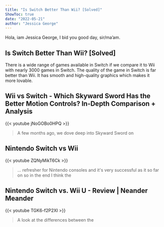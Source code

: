 ```yaml
---
title: "Is Switch Better Than Wii? [Solved]"
ShowToc: true 
date: "2022-05-21"
author: "Jessica George" 
---
```


Hola, iam Jessica George, I bid you good day, sir/ma’am.
## Is Switch Better Than Wii? [Solved]
There is a wide range of games available in Switch if we compare it to Wii with nearly 3000 games in Switch. The quality of the game in Switch is far better than Wii. It has smooth and high-quality graphics which makes it more lovable.

## Wii vs Switch - Which Skyward Sword Has the Better Motion Controls? In-Depth Comparison + Analysis
{{< youtube jNoGOBo0HPQ >}}
>A few months ago, we dove deep into Skyward Sword on 

## Nintendo Switch vs Wii
{{< youtube ZQNyMikT6Ck >}}
>... refresher for Nintendo consoles and it's very successful as it so far on so in the end I think the 

## Nintendo Switch vs. Wii U - Review | Neander Meander
{{< youtube TGK6-f2P2XI >}}
>A look at the differences between the 

